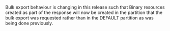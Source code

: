 Bulk export behaviour is changing in this release such that Binary resources created as part of the response will now be created in the partition that the bulk export was requested rather than in the DEFAULT partition as was being done previously.
